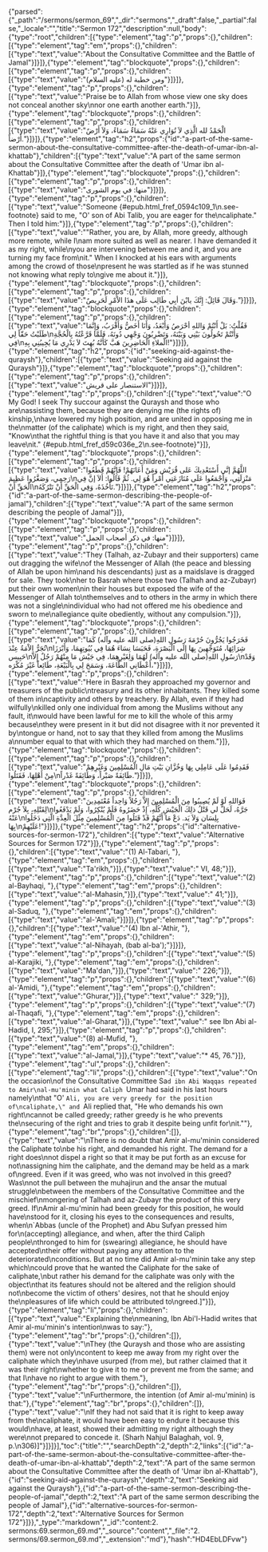 {"parsed":{"_path":"/sermons/sermon_69","_dir":"sermons","_draft":false,"_partial":false,"_locale":"","title":"Sermon 172","description":null,"body":{"type":"root","children":[{"type":"element","tag":"p","props":{},"children":[{"type":"element","tag":"em","props":{},"children":[{"type":"text","value":"About the Consultative Committee and the Battle of Jamal"}]}]},{"type":"element","tag":"blockquote","props":{},"children":[{"type":"element","tag":"p","props":{},"children":[{"type":"text","value":"ومن خطبة له (عليه السلام)"}]}]},{"type":"element","tag":"p","props":{},"children":[{"type":"text","value":"Praise be to Allah from whose view one sky does not conceal another sky\nnor one earth another earth."}]},{"type":"element","tag":"blockquote","props":{},"children":[{"type":"element","tag":"p","props":{},"children":[{"type":"text","value":"الْحَمْدُ لله الَّذِي لاَ تُوَارِي عَنْهُ سَمَاءٌ سَمَاءً، وَلاَ أَرْضٌ أَرْضاً."}]}]},{"type":"element","tag":"h2","props":{"id":"a-part-of-the-same-sermon-about-the-consultative-committee-after-the-death-of-umar-ibn-al-khattab"},"children":[{"type":"text","value":"A part of the same sermon about the Consultative Committee after the death of 'Umar ibn al-Khattab"}]},{"type":"element","tag":"blockquote","props":{},"children":[{"type":"element","tag":"p","props":{},"children":[{"type":"text","value":"منها: في يوم الشورى"}]}]},{"type":"element","tag":"p","props":{},"children":[{"type":"text","value":"Someone {#epub.html_fref_0594c109_1\n.see-footnote} said to me, \"O' son of Abi Talib, you are eager for the\ncaliphate.\" Then I told him:"}]},{"type":"element","tag":"p","props":{},"children":[{"type":"text","value":"\"Rather, you are, by Allah, more greedy, although more remote, while I\nam more suited as well as nearer. I have demanded it as my right, while\nyou are intervening between me and it, and you are turning my face from\nit.\" When I knocked at his ears with arguments among the crowd of those\npresent he was startled as if he was stunned not knowing what reply to\ngive me about it."}]},{"type":"element","tag":"blockquote","props":{},"children":[{"type":"element","tag":"p","props":{},"children":[{"type":"text","value":"وَقَالَ قَائِلٌ: إِنَّكَ يابْنَ أبِي طَالِب عَلَى هذَا الاْمْرِ لَحَرِيصٌ."}]}]},{"type":"element","tag":"blockquote","props":{},"children":[{"type":"element","tag":"p","props":{},"children":[{"type":"text","value":"فَقُلْتُ: بَلْ أَنْتُمْ وَاللهِ أحْرَصُ وَأَبْعَدُ، وَأَنَا أَخَصُّ وَأَقْرَبُ، وَإِنَّمَا طَلَبْتُ حَقّاً لِي\nوَأَنْتُمْ تَحُولُونَ بَيْنِي وَبَيْنَهُ، وَتَضْرِبُونَ وَجْهِي دُونَهُ، فَلَمَّا قَرَّعْتُهُ بِالْحُجَّةِ فِي\nالْملاءِ الْحَاضِرِينَ هَبَّ كَأَنَّهُ بُهِتَ لاَ يَدْرِي مَا يُجِيبُنِي بِهِ!"}]}]},{"type":"element","tag":"h2","props":{"id":"seeking-aid-against-the-quraysh"},"children":[{"type":"text","value":"Seeking aid against the Quraysh"}]},{"type":"element","tag":"blockquote","props":{},"children":[{"type":"element","tag":"p","props":{},"children":[{"type":"text","value":"الاستنصار على قريش"}]}]},{"type":"element","tag":"p","props":{},"children":[{"type":"text","value":"O My God! I seek Thy succour against the Quraysh and those who are\nassisting them, because they are denying me (the rights of) kinship,\nhave lowered my high position, and are united in opposing me in the\nmatter (of the caliphate) which is my right, and then they said, \"Know\nthat the rightful thing is that you have it and also that you may leave\nit.\" {#epub.html_fref_d59c036e_2\n.see-footnote}"}]},{"type":"element","tag":"blockquote","props":{},"children":[{"type":"element","tag":"p","props":{},"children":[{"type":"text","value":"اللَّهُمَّ إنَّي أَسْتَعْدِيكَ عَلى قُرَيْش وَمَنْ أَعَانَهُمْ! فَإِنَّهُمْ قَطَعُوا رَحِمِي، وَصَغَّرُوا عَظِيمَ\nمَنْزِلَتِي، وَأَجْمَعُوا عَلَى مُنَازَعَتِي أَمْراً هُوَ لِي. ثُمَّ قَالُوا: أَلاَ إنَّ فِي الْحَقِّ أَنْ\nتَأْخُذَهُ، وَفِي الْحَقِّ أَنْ تَتْرُكَهُ."}]}]},{"type":"element","tag":"h2","props":{"id":"a-part-of-the-same-sermon-describing-the-people-of-jamal"},"children":[{"type":"text","value":"A part of the same sermon describing the people of Jamal"}]},{"type":"element","tag":"blockquote","props":{},"children":[{"type":"element","tag":"p","props":{},"children":[{"type":"text","value":"منها: في ذكر أصحاب الجمل"}]}]},{"type":"element","tag":"p","props":{},"children":[{"type":"text","value":"They (Talhah, az-Zubayr and their supporters) came out dragging the wife\nof the Messenger of Allah (the peace and blessing of Allah be upon him\nand his descendants) just as a maidslave is dragged for sale. They took\nher to Basrah where those two (Talhah and az-Zubayr) put their own women\nin their houses but exposed the wife of the Messenger of Allah to\nthemselves and to others in the army in which there was not a single\nindividual who had not offered me his obedience and sworn to me\nallegiance quite obediently, without any compulsion."}]},{"type":"element","tag":"blockquote","props":{},"children":[{"type":"element","tag":"p","props":{},"children":[{"type":"text","value":"فَخَرَجُوا يَجُرُّونَ حُرْمَةَ رَسُولِ اللهِ(صلى الله عليه وآله) كَمَا تُجَرُّ الاْمَةُ عِنْدَ\nشِرَائِهَا، مُتَوَجِّهِينَ بِهَا إِلَى الْبَصْرَةِ، فَحَبَسَا نِسَاءَ هُمَا فِي بُيُوتِهِمَا، وَأَبْرَزَا حَبِيس\nرَسُولِ اللهِ(صلى الله عليه وآله) لَهُمَا وَلِغَيْرِهِمَا، فِي جَيْش مَا مِنْهُمْ رَجُلٌ إِلاَّ\nوَقَدْ أَعْطَانِي الطَّاعَةَ، وَسَمَحَ لِي بِالْبَيْعَةِ، طَائِعاً غَيْرَ مُكْرَه،"}]}]},{"type":"element","tag":"p","props":{},"children":[{"type":"text","value":"Here in Basrah they approached my governor and treasurers of the public\ntreasury and its other inhabitants. They killed some of them in\ncaptivity and others by treachery. By Allah, even if they had wilfully\nkilled only one individual from among the Muslims without any fault, it\nwould have been lawful for me to kill the whole of this army because\nthey were present in it but did not disagree with it nor prevented it by\ntongue or hand, not to say that they killed from among the Muslims a\nnumber equal to that with which they had marched on them."}]},{"type":"element","tag":"blockquote","props":{},"children":[{"type":"element","tag":"p","props":{},"children":[{"type":"text","value":"فَقَدِمُوا عَلَى عَامِلِي بِهَا وَخُزَّانِ بَيْتِ مَالِ الْمُسْلِمِينَ وَغَيْرِهِمْ مِنْ أَهْلِهَا، فَقَتَلُوا\nطَائِفَةً صَبْراً، وَطَائِفَةً غَدْراً."}]}]},{"type":"element","tag":"blockquote","props":{},"children":[{"type":"element","tag":"p","props":{},"children":[{"type":"text","value":"فَوَاللهِ لَوْ لَمْ يُصِيبُوا مِنَ الْمُسْلِمِينَ إِلاَّ رَجُلاً وَاحِداً مُعْتَمِدِينَ لِقَتْلِهِ، بِلاَ جُرْم\nجَرَّهُ، لَحَلَّ لي قَتْلُ ذلِكَ الْجَيْشِ كُلِّهِ، إِذْ حَضَرُوهُ فَلَمْ يُنْكِرُوا، وَلَمْ يَدْفَعُوا عَنْهُ\nبِلِسَان وَلاَ يَد. دَعْ مَا أَنَّهُمْ قَدْ قَتَلُوا مِنَ الْمُسْلِمِينَ مِثْلَ الْعِدَّةِ الَّتِي دَخَلُوا بِهَا\nعَلَيْهِمْ!"}]}]},{"type":"element","tag":"h2","props":{"id":"alternative-sources-for-sermon-172"},"children":[{"type":"text","value":"Alternative Sources for Sermon 172"}]},{"type":"element","tag":"p","props":{},"children":[{"type":"text","value":"(1) Al-Tabari, "},{"type":"element","tag":"em","props":{},"children":[{"type":"text","value":"Ta'rikh,"}]},{"type":"text","value":" VI, 48;"}]},{"type":"element","tag":"p","props":{},"children":[{"type":"text","value":"(2) al-Bayhaqi, "},{"type":"element","tag":"em","props":{},"children":[{"type":"text","value":"al-Mahasin,"}]},{"type":"text","value":" 41;"}]},{"type":"element","tag":"p","props":{},"children":[{"type":"text","value":"(3) al-Saduq, "},{"type":"element","tag":"em","props":{},"children":[{"type":"text","value":"al-'Amali;"}]}]},{"type":"element","tag":"p","props":{},"children":[{"type":"text","value":"(4) Ibn al-'Athir, "},{"type":"element","tag":"em","props":{},"children":[{"type":"text","value":"al-Nihayah, (bab al-ba');"}]}]},{"type":"element","tag":"p","props":{},"children":[{"type":"text","value":"(5) al-Karajiki, "},{"type":"element","tag":"em","props":{},"children":[{"type":"text","value":"Ma'dan,"}]},{"type":"text","value":" 226;"}]},{"type":"element","tag":"p","props":{},"children":[{"type":"text","value":"(6) al-'Amidi, "},{"type":"element","tag":"em","props":{},"children":[{"type":"text","value":"Ghurar,"}]},{"type":"text","value":" 329;"}]},{"type":"element","tag":"p","props":{},"children":[{"type":"text","value":"(7) al-Thaqafi, "},{"type":"element","tag":"em","props":{},"children":[{"type":"text","value":"al-Gharat,"}]},{"type":"text","value":" see Ibn Abi al-Hadid, I, 295;"}]},{"type":"element","tag":"p","props":{},"children":[{"type":"text","value":"(8) al-Mufid, "},{"type":"element","tag":"em","props":{},"children":[{"type":"text","value":"al-Jamal,"}]},{"type":"text","value":"* 45, 76."}]},{"type":"element","tag":"ul","props":{},"children":[{"type":"element","tag":"li","props":{},"children":[{"type":"text","value":"On the occasion\nof the Consultative Committee Sa`d ibn Abi Waqqas repeated to Amir\nal-mu'minin what Caliph `Umar had said in his last hours namely\nthat \"O' `Ali, you are very greedy for the position of\ncaliphate,\" and `Ali replied that, \"He who demands his own right\ncannot be called greedy; rather greedy is he who prevents the\nsecuring of the right and tries to grab it despite being unfit for\nit.\""},{"type":"element","tag":"br","props":{},"children":[]},{"type":"text","value":"\nThere is no doubt that Amir al-mu'minin considered the Caliphate to\nbe his right, and demanded his right. The demand for a right does\nnot dispel a right so that it may be put forth as an excuse for not\nassigning him the caliphate, and the demand may be held as a mark of\ngreed. Even if it was greed, who was not involved in this greed? Was\nnot the pull between the muhajirun and the ansar the mutual struggle\nbetween the members of the Consultative Committee and the mischief\nmongering of Talhah and az-Zubayr the product of this very greed. If\nAmir al-mu'minin had been greedy for this position, he would have\nstood for it, closing his eyes to the consequences and results, when\n`Abbas (uncle of the Prophet) and Abu Sufyan pressed him for\n(accepting) allegiance, and when, after the third Caliph people\nthronged to him for (swearing) allegiance, he should have accepted\ntheir offer without paying any attention to the deteriorated\nconditions. But at no time did Amir al-mu'minin take any step which\ncould prove that he wanted the Caliphate for the sake of caliphate,\nbut rather his demand for the caliphate was only with the object\nthat its features should not be altered and the religion should not\nbecome the victim of others' desires, not that he should enjoy the\npleasures of life which could be attributed to\ngreed.]"}]},{"type":"element","tag":"li","props":{},"children":[{"type":"text","value":"Explaining the\nmeaning, Ibn Abi'l-Hadid writes that Amir al-mu'minin's intention\nwas to say:"},{"type":"element","tag":"br","props":{},"children":[]},{"type":"text","value":"\nThey (the Quraysh and those who are assisting them) were not only\ncontent to keep me away from my right over the caliphate which they\nhave usurped (from me), but rather claimed that it was their right\nwhether to give it to me or prevent me from the same; and that I\nhave no right to argue with them."},{"type":"element","tag":"br","props":{},"children":[]},{"type":"text","value":"\nFurthermore, the intention (of Amir al-mu'minin) is that:"},{"type":"element","tag":"br","props":{},"children":[]},{"type":"text","value":"\nIf they had not said that it is right to keep away from the\ncaliphate, it would have been easy to endure it because this would\nhave, at least, showed their admitting my right although they were\nnot prepared to concede it. (Sharh Nahjul Balaghah, vol. 9, p.\n306)]"}]}]}],"toc":{"title":"","searchDepth":2,"depth":2,"links":[{"id":"a-part-of-the-same-sermon-about-the-consultative-committee-after-the-death-of-umar-ibn-al-khattab","depth":2,"text":"A part of the same sermon about the Consultative Committee after the death of 'Umar ibn al-Khattab"},{"id":"seeking-aid-against-the-quraysh","depth":2,"text":"Seeking aid against the Quraysh"},{"id":"a-part-of-the-same-sermon-describing-the-people-of-jamal","depth":2,"text":"A part of the same sermon describing the people of Jamal"},{"id":"alternative-sources-for-sermon-172","depth":2,"text":"Alternative Sources for Sermon 172"}]}},"_type":"markdown","_id":"content:2. sermons:69.sermon_69.md","_source":"content","_file":"2. sermons/69.sermon_69.md","_extension":"md"},"hash":"HD4EbLDFvw"}